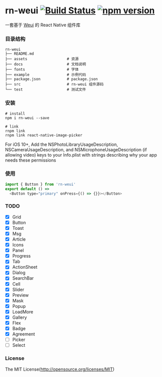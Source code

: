 # rn-weui [![Build Status](https://travis-ci.org/maskzh/rn-weui.svg?branch=master)](https://travis-ci.org/maskzh/rn-weui) [![npm version](https://img.shields.io/npm/v/rn-weui.svg)](https://www.npmjs.org/package/rn-weui)
一套基于 [Weui](https://github.com/weui/weui) 的 React Native 组件库

### 目录结构

```
rn-weui
├── README.md
├── assets                  # 资源
├── docs                    # 文档说明
├── fonts                   # 字体
├── example                 # 示例代码
├── package.json            # package.json
├── src                     # rn-weui 组件源码
└── test                    # 测试文件
```

### 安装
```shell
# install
npm i rn-weui --save

# link
rnpm link
rnpm link react-native-image-picker
```
For iOS 10+, Add the NSPhotoLibraryUsageDescription, NSCameraUsageDescription, and NSMicrophoneUsageDescription (if allowing video) keys to your Info.plist with strings describing why your app needs these permissions

### 使用
```js
import { Button } from 'rn-weui'
export default () =>
  <Button type="primary" onPress={() => {}}></Button>
```

<!-- ### 效果图
![Grid](http://elliott.b0.upaiyun.com/img/1554b80f86!sm)
![Button](http://elliott.b0.upaiyun.com/img/0eaee86242!sm)
<img src="http://elliott.b0.upaiyun.com/img/629cdb855a.gif" width="200" alt="Cell">
![Toast](http://elliott.b0.upaiyun.com/img/7a1c514893!sm)
![Dialog](http://elliott.b0.upaiyun.com/img/ff2041ef74!sm)
![Progress](http://elliott.b0.upaiyun.com/img/bcf87aa546!sm)
![Msg](http://elliott.b0.upaiyun.com/img/a074f60ff3!sm)
![Article](http://elliott.b0.upaiyun.com/img/2b560538a0!sm)
![ActionSheet](http://elliott.b0.upaiyun.com/img/e102bc3e15!sm)
![Icon](http://elliott.b0.upaiyun.com/img/f121200771!sm)
![Panel](http://elliott.b0.upaiyun.com/img/cf3b622b9f!sm)
![Tab](http://elliott.b0.upaiyun.com/img/7a2f8c250d!sm)
![SearchBar](http://elliott.b0.upaiyun.com/img/df211a3def!sm) -->

### TODO
- [x] Grid
- [x] Button
- [x] Toast
- [x] Msg
- [x] Article
- [x] Icons
- [x] Panel
- [x] Progress
- [x] Tab
- [x] ActionSheet
- [x] Dialog
- [x] SearchBar
- [x] Cell
- [x] Slider
- [x] Preview
- [x] Mask
- [x] Popup
- [x] LoadMore
- [x] Gallery
- [x] Flex
- [x] Badge
- [x] Agreement
- [ ] Picker
- [ ] Select

### License
The MIT License(http://opensource.org/licenses/MIT)
